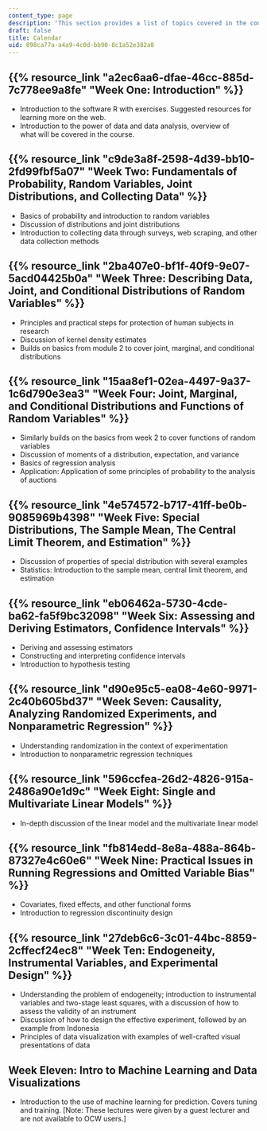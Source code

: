 ```yaml
---
content_type: page
description: 'This section provides a list of topics covered in the course. '
draft: false
title: Calendar
uid: 898ca77a-a4a9-4c0d-bb90-8c1a52e382a8
---
```

## {{% resource_link "a2ec6aa6-dfae-46cc-885d-7c778ee9a8fe" "Week One: Introduction" %}}

- Introduction to the software R with exercises. Suggested resources for learning more on the web.
- Introduction to the power of data and data analysis, overview of what will be covered in the course.

## {{% resource_link "c9de3a8f-2598-4d39-bb10-2fd99fbf5a07" "Week Two: Fundamentals of Probability, Random Variables, Joint Distributions, and Collecting Data" %}}

- Basics of probability and introduction to random variables
- Discussion of distributions and joint distributions
- Introduction to collecting data through surveys, web scraping, and other data collection methods

## {{% resource_link "2ba407e0-bf1f-40f9-9e07-5acd04425b0a" "Week Three: Describing Data, Joint, and Conditional Distributions of Random Variables" %}}

- Principles and practical steps for protection of human subjects in research
- Discussion of kernel density estimates
- Builds on basics from module 2 to cover joint, marginal, and conditional distributions

## {{% resource_link "15aa8ef1-02ea-4497-9a37-1c6d790e3ea3" "Week Four: Joint, Marginal, and Conditional Distributions and Functions of Random Variables" %}}

- Similarly builds on the basics from week 2 to cover functions of random variables
- Discussion of moments of a distribution, expectation, and variance
- Basics of regression analysis
- Application: Application of some principles of probability to the analysis of auctions 

## {{% resource_link "4e574572-b717-41ff-be0b-9085969b4398" "Week Five: Special Distributions, The Sample Mean, The Central Limit Theorem, and Estimation" %}}

- Discussion of properties of special distribution with several examples
- Statistics: Introduction to the sample mean, central limit theorem, and estimation

## {{% resource_link "eb06462a-5730-4cde-ba62-fa5f9bc32098" "Week Six: Assessing and Deriving Estimators, Confidence Intervals" %}}

- Deriving and assessing estimators
- Constructing and interpreting confidence intervals
- Introduction to hypothesis testing

## {{% resource_link "d90e95c5-ea08-4e60-9971-2c40b605bd37" "Week Seven: Causality, Analyzing Randomized Experiments, and Nonparametric Regression" %}}

- Understanding randomization in the context of experimentation
- Introduction to nonparametric regression techniques

## {{% resource_link "596ccfea-26d2-4826-915a-2486a90e1d9c" "Week Eight: Single and Multivariate Linear Models" %}}

- In-depth discussion of the linear model and the multivariate linear model

## {{% resource_link "fb814edd-8e8a-488a-864b-87327e4c60e6" "Week Nine: Practical Issues in Running Regressions and Omitted Variable Bias" %}}

- Covariates, fixed effects, and other functional forms
- Introduction to regression discontinuity design

## {{% resource_link "27deb6c6-3c01-44bc-8859-2cffecf24ec8" "Week Ten: Endogeneity, Instrumental Variables, and Experimental Design" %}}

- Understanding the problem of endogeneity; introduction to instrumental variables and two-stage least squares, with a discussion of how to assess the validity of an instrument
- Discussion of how to design the effective experiment, followed by an example from Indonesia
- Principles of data visualization with examples of well-crafted visual presentations of data

## Week Eleven: Intro to Machine Learning and Data Visualizations

- Introduction to the use of machine learning for prediction. Covers tuning and training. \[Note: These lectures were given by a guest lecturer and are not available to OCW users.\]